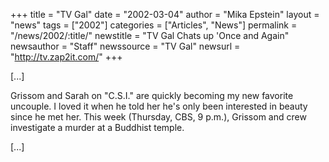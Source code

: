 +++
title = "TV Gal"
date = "2002-03-04"
author = "Mika Epstein"
layout = "news"
tags = ["2002"]
categories = ["Articles", "News"]
permalink = "/news/2002/:title/"
newstitle = "TV Gal Chats up 'Once and Again"
newsauthor = "Staff"
newssource = "TV Gal"
newsurl = "http://tv.zap2it.com/"
+++

[...]

Grissom and Sarah on "C.S.I." are quickly becoming my new favorite uncouple. I loved it when he told her he's only been interested in beauty since he met her. This week (Thursday, CBS, 9 p.m.), Grissom and crew investigate a murder at a Buddhist temple.

[...]

